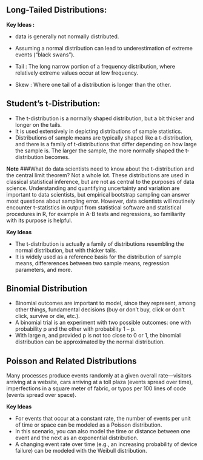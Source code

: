## Long-Tailed Distributions:

**Key Ideas :**
- data is generally not normally distributed.
- Assuming a normal distribution can lead to underestimation of extreme events (“black swans”).

- Tail : The long narrow portion of a frequency distribution, where relatively extreme values occur at low frequency.
- Skew : Where one tail of a distribution is longer than the other.

## Student’s t-Distribution:

- The t-distribution is a normally shaped distribution, but a bit thicker and longer on the tails. 
- It is used extensively in depicting distributions of sample statistics. 
- Distributions of sample means are typically shaped like a t-distribution, and there is a family of t-distributions that differ depending on how large the sample is. The larger the sample, the more normally shaped the t-distribution becomes.

**Note**
###What do data scientists need to know about the t-distribution and the central limit theorem? 
Not a whole lot. These distributions are used in classical statistical inference, but are not as central to the purposes of data science. Understanding and quantifying uncertainty and variation are important to data scientists, but empirical bootstrap sampling can answer most questions about sampling error. However, data scientists will routinely encounter t-statistics in output from statistical software and statistical procedures in R, for example in A-B tests and regressions, so familiarity with its purpose is helpful.

**Key Ideas**

- The t-distribution is actually a family of distributions resembling the normal distribution, but with thicker tails.
- It is widely used as a reference basis for the distribution of sample means, differerences between two sample means, regression parameters, and more.

## Binomial Distribution
- Binomial outcomes are important to model, since they represent, among other things, fundamental decisions (buy or don’t buy, click or don’t click, survive or die, etc.).
- A binomial trial is an experiment with two possible outcomes: one with probability p and the other with probability 1 – p.
- With large n, and provided p is not too close to 0 or 1, the binomial distribution can be approximated by the normal distribution.

## Poisson and Related Distributions

Many processes produce events randomly at a given overall rate—visitors arriving at a website, cars arriving at a toll plaza (events spread over time), imperfections in a square meter of fabric, or typos per 100 lines of code (events spread over space).

**Key Ideas**
- For events that occur at a constant rate, the number of events per unit of time or space can be modeled as a Poisson distribution.
- In this scenario, you can also model the time or distance between one event and the next as an exponential distribution.
- A changing event rate over time (e.g., an increasing probability of device failure) can be modeled with the Weibull distribution.
